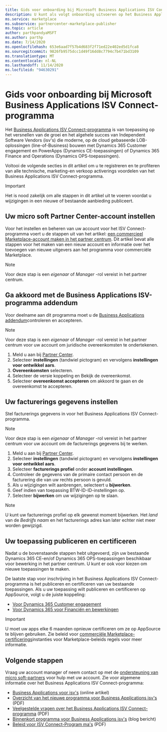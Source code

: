 ```yaml
---
title: Gids voor onboarding bij Microsoft Business Applications ISV Connect-programma
description: U kunt als volgt onboarding uitvoeren op het Business Applications ISV Connect-programma.
ms.service: marketplace
ms.subservice: partnercenter-marketplace-publisher
ms.topic: article
author: parthpandyaMSFT
ms.author: parthp
ms.date: 7/14/2020
ms.openlocfilehash: 653e6aad7f57b4d683f2f71ed22e402ed5d1fca8
ms.sourcegitcommit: 9826fb9575dcc1d49f16dd8c7794c7b471bd3109
ms.translationtype: MT
ms.contentlocale: nl-NL
ms.lasthandoff: 11/14/2020
ms.locfileid: "94630291"
---
```

# <a name="microsoft-business-applications-independent-software-vendor-isv-connect-program-onboarding-guide"></a>Gids voor onboarding bij Microsoft Business Applications ISV Connect-programma

Het [Business Applications ISV Connect-programma](https://partner.microsoft.com/solutions/business-applications/isv-overview) is van toepassing op het versnellen van de groei en het algehele succes van Independent Software Vendors (isv's) die moderne, op de cloud gebaseerde LOB-oplossingen (line-of-Business) bouwen met Dynamics 365 Customer engagement en PowerApps (Dynamics CE-toepassingen) of Dynamics 365 Finance and Operations (Dynamics OPS-toepassingen).

Voltooi de volgende secties in dit artikel om u te registreren en te profiteren van alle technische, marketing-en verkoop activerings voordelen van het Business Applications ISV Connect-programma.

> [!IMPORTANT]
> Het is nood zakelijk om alle stappen in dit artikel uit te voeren voordat u wijzigingen in een nieuwe of bestaande aanbieding publiceert.

## <a name="set-up-your-microsoft-partner-center-account"></a>Uw micro soft Partner Center-account instellen

Voor het instellen en beheren van uw account voor het ISV Connect-programma voert u de stappen uit van het artikel: [een commercieel Marketplace-account maken in het partner centrum](./partner-center-portal/create-account.md). Dit artikel bevat alle stappen voor het maken van een nieuw account en informatie over het toevoegen van nieuwe uitgevers aan het programma voor commerciële Marketplace.

> [!NOTE]
> Voor deze stap is een *eigenaar* of *Manager* -rol vereist in het partner centrum.

## <a name="accept-the-business-applications-isv-program-addendum"></a>Ga akkoord met de Business Applications ISV-programma addendum

Voor deelname aan dit programma moet u de [Business Applications addendum](https://aka.ms/bizappsisvaddendum)controleren en accepteren.

> [!NOTE]
> Voor deze stap is een *eigenaar* of *Manager* -rol vereist in het partner centrum voor uw account om juridische overeenkomsten te ondertekenen.

1. Meld u aan bij [Partner Center](https://partner.microsoft.com/dashboard).
1. Selecteer **instellingen** (tandwiel pictogram) en vervolgens **instellingen voor ontwikkel aars**.
1. **Overeenkomsten** selecteren.
1. Selecteer de versie koppeling en Bekijk de overeenkomst.
1. Selecteer **overeenkomst accepteren** om akkoord te gaan en de overeenkomst te accepteren.

## <a name="set-up-your-billing-information"></a>Uw facturerings gegevens instellen

Stel facturerings gegevens in voor het Business Applications ISV Connect-programma.

> [!NOTE]
> Voor deze stap is een *eigenaar* of *Manager* -rol vereist in het partner centrum voor uw account om de facturerings gegevens bij te werken.

1. Meld u aan bij [Partner Center](https://partner.microsoft.com/dashboard).
1. Selecteer **instellingen** (tandwiel pictogram) en vervolgens **instellingen voor ontwikkel aars**.
1. Selecteer **facturerings profiel** onder **account instellingen**.
1. Controleer de gegevens van de primaire contact persoon en de facturering die van uw rechts persoon is gevuld.
1. Als u wijzigingen wilt aanbrengen, selecteert u **bijwerken**.
1. Geef indien van toepassing BTW-ID-ID-instellingen op.
1. Selecteer **bijwerken** om uw wijzigingen op te slaan.

> [!NOTE]
> U kunt uw facturerings profiel op elk gewenst moment bijwerken. Het *land* van de *Bedrijfs naam* en het facturerings adres kan later echter niet meer worden gewijzigd.

## <a name="publish-and-certify-your-application"></a>Uw toepassing publiceren en certificeren

Nadat u de bovenstaande stappen hebt uitgevoerd, zijn uw bestaande Dynamics 365 CE-en/of Dynamics 365 OPS-toepassingen beschikbaar voor bewerking in het partner centrum. U kunt er ook voor kiezen om nieuwe toepassingen te maken.

De laatste stap voor inschrijving in het Business Applications ISV Connect-programma is het publiceren en certificeren van uw bestaande toepassingen. Als u uw toepassing wilt publiceren en certificeren op AppSource, volgt u de juiste koppeling:

- [Voor Dynamics 365 Customer engagement](/powerapps/developer/common-data-service/publish-app-appsource) 
- [Voor Dynamics 365 voor Financiën en bewerkingen](/dynamics365/fin-ops-core/dev-itpro/lcs-solutions/lcs-solutions-app-source)

> [!IMPORTANT]
> U moet uw apps elke 6 maanden opnieuw certificeren om ze op AppSource te blijven gebruiken. Zie beleid voor [commerciële Marketplace-certificerings](/legal/marketplace/certification-policies)instanties voor Marketplace-beleids regels voor meer informatie.

## <a name="next-steps"></a>Volgende stappen

Vraag uw account manager of neem contact op met de [ondersteuning van micro soft-partners](https://aka.ms/marketplacepublishersupport) voor hulp met uw account. Zie voor algemene informatie over het Business Applications ISV Connect-programma:

- [Business Applications voor isv's](https://partner.microsoft.com/solutions/business-applications/isv-overview) (online artikel)
- [Overzicht van het nieuwe programma voor Business Applications isv's](https://aka.ms/BizAppsISVProgram) (PDF)
- [Veelgestelde vragen over het Business Applications ISV Connect-programma](https://assetsprod.microsoft.com/business-applications-partner-faq.pdf) (PDF)
- [Binnenkort programma voor Business Applications isv's](https://cloudblogs.microsoft.com/dynamics365/bdm/2019/04/17/upcoming-program-for-business-applications-isvs/) (blog bericht)
- [Beleid voor ISV Connect-Program ma's](https://aka.ms/bizappsisvpolicies) (PDF)
